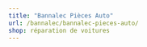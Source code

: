 ```yaml
---
title: "Bannalec Pièces Auto"
url: /bannalec/bannalec-pieces-auto/
shop: réparation de voitures
---
```

